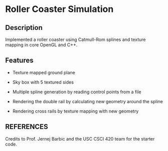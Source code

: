 # Roller Coaster Simulation

Description
------------------

Implemented a roller coaster using Catmull-Rom splines and texture mapping in core OpenGL and C++.

Features
------------------

- Texture mapped ground plane

- Sky box with 5 textured sides

- Multiple spline generation by reading control points from a file

- Rendering the double rail by calculating new geometry around the spline

- Rendering cross rails by texture mapping with new geometry

REFERENCES
------------------

Credits to Prof. Jernej Barbic and the USC CSCI 420 team for the starter code.

